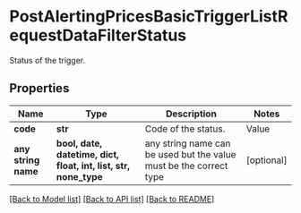 # PostAlertingPricesBasicTriggerListRequestDataFilterStatus

Status of the trigger.

## Properties
Name | Type | Description | Notes
------------ | ------------- | ------------- | -------------
**code** | **str** | Code of the status. | Value | Description | | --- | --- | | active | The trigger is active and trigger conditions are evaluated. | | inactive | The trigger is inactive and conditions do not generate alerts. | | error | The trigger is in an error state, error details are noted in &#x60;details&#x60; |   | [optional] 
**any string name** | **bool, date, datetime, dict, float, int, list, str, none_type** | any string name can be used but the value must be the correct type | [optional]

[[Back to Model list]](../README.md#documentation-for-models) [[Back to API list]](../README.md#documentation-for-api-endpoints) [[Back to README]](../README.md)


